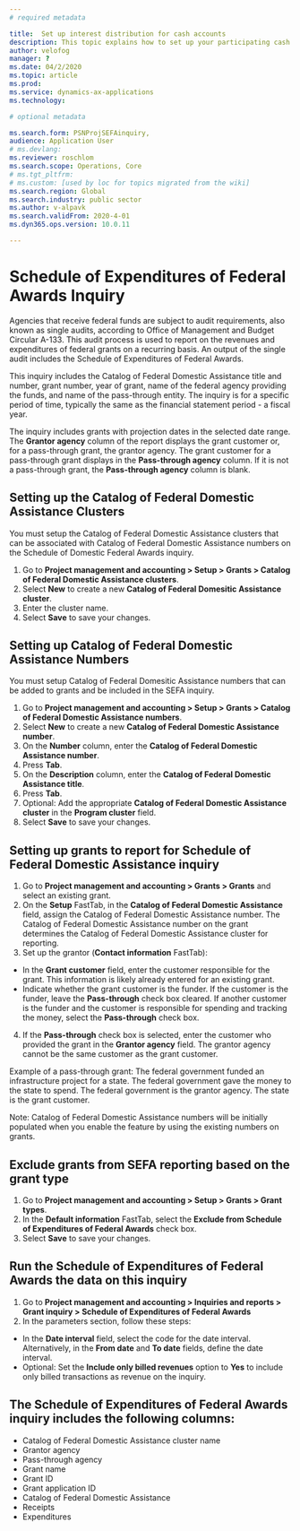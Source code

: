 ```yaml
---
# required metadata

title:  Set up interest distribution for cash accounts
description: This topic explains how to set up your participating cash accounts on the Interest distribution rules page. You must complete this setup before you distribute the interest.
author: velofog
manager: ?
ms.date: 04/2/2020
ms.topic: article
ms.prod: 
ms.service: dynamics-ax-applications
ms.technology: 

# optional metadata

ms.search.form: PSNProjSEFAinquiry, 
audience: Application User
# ms.devlang: 
ms.reviewer: roschlom
ms.search.scope: Operations, Core 
# ms.tgt_pltfrm: 
# ms.custom: [used by loc for topics migrated from the wiki]
ms.search.region: Global
ms.search.industry: public sector
ms.author: v-alpavk
ms.search.validFrom: 2020-4-01
ms.dyn365.ops.version: 10.0.11

---
```


# Schedule of Expenditures of Federal Awards Inquiry

Agencies that receive federal funds are subject to audit requirements, also known as single audits, according to Office of Management and Budget Circular A-133.  This audit process is used to report on the revenues and expenditures of federal grants on a recurring basis.  An output of the single audit includes the Schedule of Expenditures of Federal Awards.  

This inquiry includes the Catalog of Federal Domestic Assistance title and number, grant number, year of grant, name of the federal agency providing the funds, and name of the pass-through entity. The inquiry is for a specific period of time, typically the same as the financial statement period - a fiscal year.

The inquiry includes grants with projection dates in the selected date range. The **Grantor agency** column of the report displays the grant customer or, for a pass-through grant, the grantor agency. The grant customer for a pass-through grant displays in the **Pass-through agency** column. If it is not a pass-through grant, the **Pass-through agency** column is blank.


## Setting up the Catalog of Federal Domestic Assistance Clusters

You must setup the Catalog of Federal Domestic Assistance clusters that can be associated with Catalog of Federal Domestic Assistance numbers on the Schedule of Domestic Federal Awards inquiry.

1. Go to **Project management and accounting > Setup > Grants > Catalog of Federal Domestic Assistance clusters**.
2. Select **New** to create a new **Catalog of Federal Domesitic Assistance cluster**.
3. Enter the cluster name.
4. Select **Save** to save your changes.

## Setting up Catalog of Federal Domestic Assistance Numbers

You must setup Catalog of Federal Domesitic Assistance numbers that can be added to grants and be included in the SEFA inquiry.

1. Go to **Project management and accounting > Setup > Grants > Catalog of Federal Domestic Assistance numbers**.
2. Select **New** to create a new **Catalog of Federal Domestic Assistance number**.
3. On the **Number** column, enter the **Catalog of Federal Domestic Assistance number**.
4. Press **Tab**.
5. On the **Description** column, enter the **Catalog of Federal Domestic Assistance title**.
6. Press **Tab**.
7. Optional: Add the appropriate **Catalog of Federal Domestic Assistance cluster** in the **Program cluster** field. 
8. Select **Save** to save your changes.
	
	

## Setting up grants to report for Schedule of Federal Domestic Assistance inquiry

1. Go to **Project management and accounting > Grants > Grants** and select an existing grant.
2. On the **Setup** FastTab, in the **Catalog of Federal Domestic Assistance** field, assign the Catalog of Federal Domestic Assistance number. The Catalog of Federal Domestic Assistance number on the grant determines the Catalog of Federal Domestic Assistance cluster for reporting.
3. Set up the grantor (**Contact information** FastTab): 
- In the **Grant customer** field, enter the customer responsible for the grant. This information is likely already entered for an existing grant.
-  Indicate whether the grant customer is the funder. If the customer is the funder, leave the **Pass-through** check box cleared. If another customer is the funder and the customer is responsible for spending and tracking the money, select the **Pass-through** check box.
4. If the **Pass-through** check box is selected, enter the customer who provided the grant in the **Grantor agency** field. The grantor agency cannot be the same customer as the grant customer.

Example of a pass-through grant: The federal government funded an infrastructure project for a state. The federal government gave the money to the state to spend. The federal government is the grantor agency. The state is the grant customer.

Note: Catalog of Federal Domestic Assistance numbers will be initially populated when you enable the feature by using the existing numbers on grants.


## Exclude grants from SEFA reporting based on the grant type

1. Go to **Project management and accounting > Setup > Grants > Grant types**.
2. In the **Default information** FastTab, select the **Exclude from Schedule of Expenditures of Federal Awards** check box.
3. Select **Save** to save your changes.


## Run the Schedule of Expenditures of Federal Awards the data on this inquiry

1. Go to **Project management and accounting > Inquiries and reports > Grant inquiry > Schedule of Expenditures of Federal Awards**
2. In the parameters section, follow these steps:
- In the **Date interval** field, select the code for the date interval. Alternatively, in the **From date** and **To date** fields, define the date interval.
- Optional: Set the **Include only billed revenues** option to **Yes** to include only billed transactions as revenue on the inquiry.

## The Schedule of Expenditures of Federal Awards inquiry includes the following columns:

- Catalog of Federal Domestic Assistance cluster name
- Grantor agency
- Pass-through agency
- Grant name
- Grant ID
- Grant application ID
- Catalog of Federal Domestic Assistance 	
- Receipts
- Expenditures

